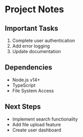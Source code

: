 # Project Notes

## Important Tasks

1. Complete user authentication
2. Add error logging
3. Update documentation

## Dependencies

- Node.js v14+
- TypeScript
- File System Access

## Next Steps

- Implement search functionality
- Add file upload feature
- Create user dashboard
